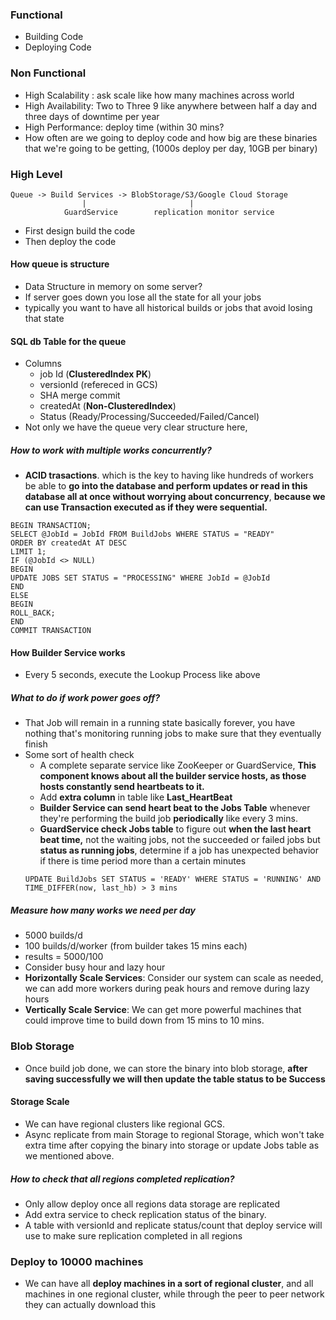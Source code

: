 ### Functional
- Building Code
- Deploying Code
### Non Functional
- High Scalability : ask scale like how many machines across world
- High Availability: Two to Three 9 like anywhere between half a day and three days of downtime per year
- High Performance: deploy time (within 30 mins?
- How often are we going to deploy code and how big are these binaries that we're going to be getting,  (1000s deploy per day, 10GB per binary)

### High Level
```
Queue -> Build Services -> BlobStorage/S3/Google Cloud Storage
				|						|
			GuardService		replication monitor service
```
- First design build the code
- Then deploy the code
#### How queue is structure
- Data Structure in memory on some server?
- If server goes down you lose all the state for all your jobs
- typically you want to have all historical builds or jobs that avoid losing that state
#### SQL db Table for the queue
- Columns
	- job Id	(**ClusteredIndex PK**)
	- versionId	(refereced in GCS)
	- SHA merge commit
	- createdAt    	(**Non-ClusteredIndex**)
	- Status (Ready/Processing/Succeeded/Failed/Cancel)
- Not only we have the queue very clear structure here,
##### How to work with multiple works concurrently?
-  **ACID trasactions**. which is the key to having like hundreds of workers be able to **go into the database and perform updates or read in this database all at once without worrying about concurrency**, **because we can use Transaction executed as if they were sequential.** 
```
BEGIN TRANSACTION;
SELECT @JobId = JobId FROM BuildJobs WHERE STATUS = "READY"
ORDER BY createdAt AT DESC
LIMIT 1;
IF (@JobId <> NULL)
BEGIN
UPDATE JOBS SET STATUS = "PROCESSING" WHERE JobId = @JobId
END
ELSE
BEGIN
ROLL_BACK;
END
COMMIT TRANSACTION
```
#### How Builder Service works
- Every 5 seconds, execute the Lookup Process like above
##### What to do if work power goes off?
- That Job will remain in a running state basically forever, you have nothing that's monitoring running jobs to make sure that they eventually finish
- Some sort of health check
	- A complete separate service like ZooKeeper or GuardService, **This component knows about all the builder service hosts, as those hosts constantly send heartbeats to it.**
	- Add **extra column** in table like **Last_HeartBeat**
	- **Builder Service can send heart beat to the Jobs Table** whenever they're performing the build job **periodically** like every 3 mins.
	- **GuardService check Jobs table** to figure out **when the last heart beat time,** not the waiting jobs, not the succeeded or failed jobs but **status as running jobs**, determine if a job has unexpected behavior if there is time period more than a certain minutes
	```
	UPDATE BuildJobs SET STATUS = 'READY' WHERE STATUS = 'RUNNING' AND TIME_DIFFER(now, last_hb) > 3 mins
	```
##### Measure how many works we need per day
- 5000 builds/d
- 100 builds/d/worker (from builder takes 15 mins each)
- results = 5000/100
- Consider busy hour and lazy hour
- **Horizontally Scale Services**: Consider our system can scale as needed, we can add more workers during peak hours and remove during lazy hours
- **Vertically Scale Service**: We can get more powerful machines that could improve time to build down from 15 mins to 10 mins.
### Blob Storage
- Once build job done, we can store the binary into blob storage, **after saving successfully we will then update the table status to be Success**
#### Storage Scale
- We can have regional clusters like regional GCS. 
- Async replicate from main Storage to regional Storage, which won't take extra time after copying the binary into storage or update Jobs table as we mentioned above.
##### How to check that all regions completed replication?
- Only allow deploy once all regions data storage are replicated
- Add extra service to check replication status of the binary. 
- A table with versionId and replicate status/count that deploy service will use to make sure replication completed in all regions
### Deploy to 10000 machines
- We can have all **deploy machines in a sort of regional cluster**, and all machines in one regional cluster, while through the peer to peer network they can actually download this
<!--stackedit_data:
eyJoaXN0b3J5IjpbMTM1NDU2MzY0OCwtMjA4ODc0NjYxMl19
-->